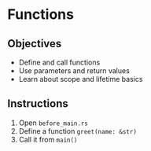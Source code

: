 # Functions

## Objectives

- Define and call functions  
- Use parameters and return values  
- Learn about scope and lifetime basics

## Instructions

1. Open `before_main.rs`  
2. Define a function `greet(name: &str)`  
3. Call it from `main()`